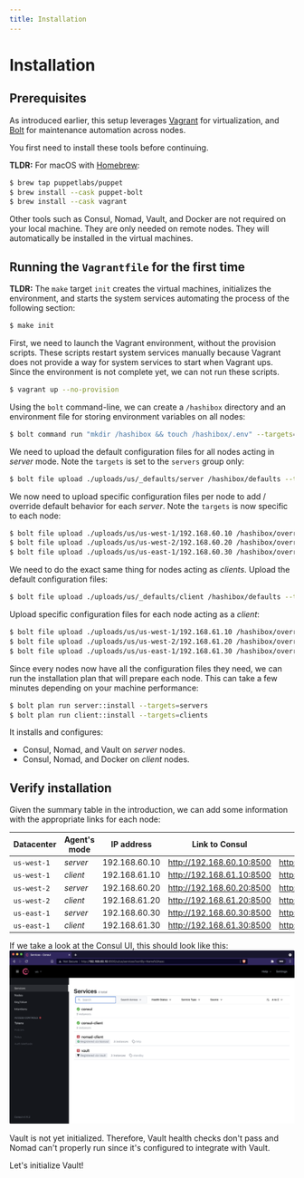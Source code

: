 ```yaml
---
title: Installation
---
```


# Installation

## Prerequisites

As introduced earlier, this setup leverages [Vagrant](https://www.vagrantup.com/)
for virtualization, and [Bolt](https://puppet.com/docs/bolt/) for maintenance
automation across nodes.

You first need to install these tools before continuing.

**TLDR:** For macOS with [Homebrew](https://brew.sh/):
```bash
$ brew tap puppetlabs/puppet
$ brew install --cask puppet-bolt
$ brew install --cask vagrant
```

Other tools such as Consul, Nomad, Vault, and Docker are not required on your
local machine. They are only needed on remote nodes. They will automatically be
installed in the virtual machines.

## Running the `Vagrantfile` for the first time

**TLDR:** The `make` target `init` creates the virtual machines, initializes the
environment, and starts the system services automating the process of the following
section:
```bash
$ make init
```

First, we need to launch the Vagrant environment, without the provision scripts.
These scripts restart system services manually because Vagrant does not provide
a way for system services to start when Vagrant ups. Since the environment is
not complete yet, we can not run these scripts.
```bash
$ vagrant up --no-provision
```

Using the `bolt` command-line, we can create a `/hashibox` directory and an
environment file for storing environment variables on all nodes:
```bash
$ bolt command run "mkdir /hashibox && touch /hashibox/.env" --targets=us --run-as root
```

We need to upload the default configuration files for all nodes acting in *server*
mode. Note the `targets` is set to the `servers` group only:
```bash
$ bolt file upload ./uploads/us/_defaults/server /hashibox/defaults --targets=servers --run-as root
```

We now need to upload specific configuration files per node to add / override
default behavior for each *server*. Note the `targets` is now specific to each
node:
```bash
$ bolt file upload ./uploads/us/us-west-1/192.168.60.10 /hashibox/overrides --targets=192.168.60.10 --run-as root
$ bolt file upload ./uploads/us/us-west-2/192.168.60.20 /hashibox/overrides --targets=192.168.60.20 --run-as root
$ bolt file upload ./uploads/us/us-east-1/192.168.60.30 /hashibox/overrides --targets=192.168.60.30 --run-as root
```

We need to do the exact same thing for nodes acting as *clients*. Upload the
default configuration files:
```bash
$ bolt file upload ./uploads/us/_defaults/client /hashibox/defaults --targets=clients --run-as root
```

Upload specific configuration files for each node acting as a *client*:
```bash
$ bolt file upload ./uploads/us/us-west-1/192.168.61.10 /hashibox/overrides --targets=192.168.61.10 --run-as root
$ bolt file upload ./uploads/us/us-west-2/192.168.61.20 /hashibox/overrides --targets=192.168.61.20 --run-as root
$ bolt file upload ./uploads/us/us-east-1/192.168.61.30 /hashibox/overrides --targets=192.168.61.30 --run-as root
```

Since every nodes now have all the configuration files they need, we can run the
installation plan that will prepare each node. This can take a few minutes depending
on your machine performance:
```bash
$ bolt plan run server::install --targets=servers
$ bolt plan run client::install --targets=clients
```

It installs and configures:
- Consul, Nomad, and Vault on *server* nodes.
- Consul, Nomad, and Docker on *client* nodes.

## Verify installation

Given the summary table in the introduction, we can add some information with the
appropriate links for each node:

| Datacenter  | Agent's mode | IP address    | Link to Consul              | Link to Nomad               | Link to Vault               |
|-------------|--------------|---------------|-----------------------------|-----------------------------|-----------------------------|
| `us-west-1` | *server*     | 192.168.60.10 | <http://192.168.60.10:8500> | <http://192.168.60.10:4646> | <http://192.168.60.10:8200> |
| `us-west-1` | *client*     | 192.168.61.10 | <http://192.168.61.10:8500> | <http://192.168.61.10:4646> | *n/a*                       |
| `us-west-2` | *server*     | 192.168.60.20 | <http://192.168.60.20:8500> | <http://192.168.60.20:4646> | <http://192.168.60.20:8200> |
| `us-west-2` | *client*     | 192.168.61.20 | <http://192.168.61.20:8500> | <http://192.168.61.20:4646> | *n/a*                       |
| `us-east-1` | *server*     | 192.168.60.30 | <http://192.168.60.30:8500> | <http://192.168.60.30:4646> | <http://192.168.60.30:8200> |
| `us-east-1` | *client*     | 192.168.61.30 | <http://192.168.61.30:8500> | <http://192.168.61.30:4646> | *n/a*                       |

If we take a look at the Consul UI, this should look like this:
![Consul Services](../assets/consul-init-01.png)

Vault is not yet initialized. Therefore, Vault health checks don't pass and Nomad
can't properly run since it's configured to integrate with Vault.

Let's initialize Vault!

